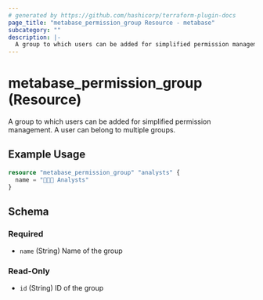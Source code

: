 ```yaml
---
# generated by https://github.com/hashicorp/terraform-plugin-docs
page_title: "metabase_permission_group Resource - metabase"
subcategory: ""
description: |-
  A group to which users can be added for simplified permission management. A user can belong to multiple groups.
---
```


# metabase_permission_group (Resource)

A group to which users can be added for simplified permission management. A user can belong to multiple groups.

## Example Usage

```terraform
resource "metabase_permission_group" "analysts" {
  name = "👨🏻‍💻 Analysts"
}
```

<!-- schema generated by tfplugindocs -->
## Schema

### Required

- `name` (String) Name of the group

### Read-Only

- `id` (String) ID of the group
